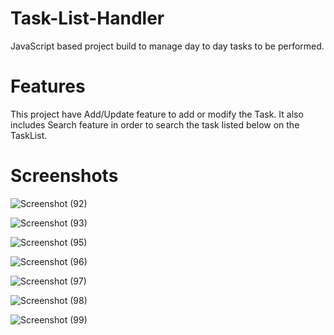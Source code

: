 # Task-List-Handler
JavaScript based project build to manage day to day tasks to be performed.

# Features
This project have Add/Update feature to add or modify the Task. It also includes Search feature in order to search the task listed below on the TaskList.

# Screenshots
![Screenshot (92)](https://user-images.githubusercontent.com/67383719/219111102-4a9a79a6-b0bf-4478-a424-adb5289c6cb4.png)

![Screenshot (93)](https://user-images.githubusercontent.com/67383719/219111150-9dd1f613-8cc6-4542-9b38-f87a3fae16ac.png)

![Screenshot (95)](https://user-images.githubusercontent.com/67383719/219111169-4e24e7ee-c6e4-4b3c-90e8-b983ba25523e.png)

![Screenshot (96)](https://user-images.githubusercontent.com/67383719/219111202-19bc7588-1aee-4fed-88b8-6ab782cc98ac.png)

![Screenshot (97)](https://user-images.githubusercontent.com/67383719/219111224-edaaf6f3-0f0b-47c3-a147-3dff64fba7f8.png)

![Screenshot (98)](https://user-images.githubusercontent.com/67383719/219111256-f4061376-6b3e-4a88-9f68-c612ed8dab91.png)

![Screenshot (99)](https://user-images.githubusercontent.com/67383719/219111271-dd279a4e-8d2f-4eac-bdb3-05adc58569bf.png)